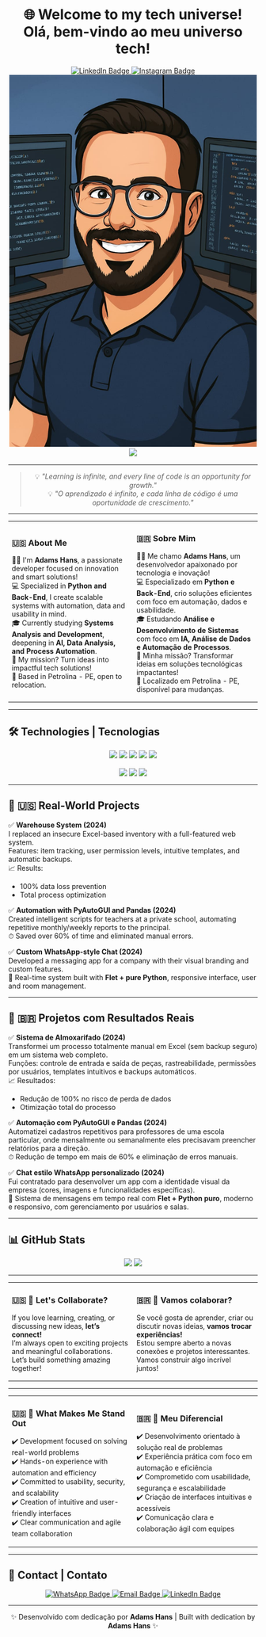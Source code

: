 <h1 align="center">🌐 Welcome to my tech universe!<br>Olá, bem-vindo ao meu universo tech!</h1>

<div align="center">
  <a href="https://www.linkedin.com/in/adamshans/" target="_blank">
    <img src="https://img.shields.io/badge/LinkedIn-blue?style=for-the-badge&logo=linkedin&logoColor=white" alt="LinkedIn Badge"/>
  </a>
  <a href="https://www.instagram.com/adamshans7/" target="_blank">
    <img src="https://img.shields.io/badge/Instagram-E4405F?style=for-the-badge&logo=instagram&logoColor=white" alt="Instagram Badge"/>
  </a>
</div>  

<div align="center">
  <img src="https://raw.githubusercontent.com/AdamsHans/AdamsHans/main/IMG-20250401-WA0027.jpg" width="500px"/>
</div>

<div align="center">
  <img src="https://raw.githubusercontent.com/AdamsHans/AdamsHans/main/animated_programmer.gif" width="310px">
</div>

---

<div align="center">
  <blockquote>
    💡 <i>"Learning is infinite, and every line of code is an opportunity for growth."</i><br>
    💡 <i>"O aprendizado é infinito, e cada linha de código é uma oportunidade de crescimento."</i>
  </blockquote>
</div>

---

<table style="border: none;">
  <tr>
    <td style="border: none;" align="left" width="50%">

### 🇺🇸 About Me  

👨‍💻 I'm **Adams Hans**, a passionate developer focused on innovation and smart solutions!  
💻 Specialized in **Python and Back-End**, I create scalable systems with automation, data and usability in mind.  
🎓 Currently studying **Systems Analysis and Development**, deepening in **AI, Data Analysis, and Process Automation**.  
🚀 My mission? Turn ideas into impactful tech solutions!  
📍 Based in Petrolina - PE, open to relocation.

</td>
    <td style="border: none;" align="left" width="50%">

### 🇧🇷 Sobre Mim  

👨‍💻 Me chamo **Adams Hans**, um desenvolvedor apaixonado por tecnologia e inovação!  
💻 Especializado em **Python e Back-End**, crio soluções eficientes com foco em automação, dados e usabilidade.  
🎓 Estudando **Análise e Desenvolvimento de Sistemas** com foco em **IA, Análise de Dados e Automação de Processos**.  
🚀 Minha missão? Transformar ideias em soluções tecnológicas impactantes!  
📍 Localizado em Petrolina - PE, disponível para mudanças.

</td>
  </tr>
</table>

---

## 🛠️ Technologies | Tecnologias 

<div align="center">
  <img src="https://img.shields.io/badge/Python-3776AB?style=for-the-badge&logo=python&logoColor=white"/>
  <img src="https://img.shields.io/badge/Django-092E20?style=for-the-badge&logo=django&logoColor=white"/>
  <img src="https://img.shields.io/badge/Pandas-150458?style=for-the-badge&logo=pandas&logoColor=white"/>
  <img src="https://img.shields.io/badge/SQL-4479A1?style=for-the-badge&logo=postgresql&logoColor=white"/>
  <img src="https://img.shields.io/badge/Automação-Processos-green?style=for-the-badge"/>
</div>

<br>

<div align="center">
  <img src="https://img.shields.io/badge/QA-Quality%20Assurance-blue?style=for-the-badge"/>
  <img src="https://img.shields.io/badge/Back--end-Developer-yellow?style=for-the-badge"/>
  <img src="https://img.shields.io/badge/Machine%20Learning-AI-red?style=for-the-badge"/>
</div>

---

## 🔧 🇺🇸 Real-World Projects  

✅ **Warehouse System (2024)**  
I replaced an insecure Excel-based inventory with a full-featured web system.  
Features: item tracking, user permission levels, intuitive templates, and automatic backups.  
📈 Results:  
- 100% data loss prevention  
- Total process optimization  

✅ **Automation with PyAutoGUI and Pandas (2024)**  
Created intelligent scripts for teachers at a private school, automating repetitive monthly/weekly reports to the principal.  
⏱ Saved over 60% of time and eliminated manual errors.  

✅ **Custom WhatsApp-style Chat (2024)**  
Developed a messaging app for a company with their visual branding and custom features.  
📲 Real-time system built with **Flet + pure Python**, responsive interface, user and room management.

---

## 🔧 🇧🇷 Projetos com Resultados Reais  

✅ **Sistema de Almoxarifado (2024)**  
Transformei um processo totalmente manual em Excel (sem backup seguro) em um sistema web completo.  
Funções: controle de entrada e saída de peças, rastreabilidade, permissões por usuários, templates intuitivos e backups automáticos.  
📈 Resultados:  
- Redução de 100% no risco de perda de dados  
- Otimização total do processo  

✅ **Automação com PyAutoGUI e Pandas (2024)**  
Automatizei cadastros repetitivos para professores de uma escola particular, onde mensalmente ou semanalmente eles precisavam preencher relatórios para a direção.  
⏱ Redução de tempo em mais de 60% e eliminação de erros manuais.  

✅ **Chat estilo WhatsApp personalizado (2024)**  
Fui contratado para desenvolver um app com a identidade visual da empresa (cores, imagens e funcionalidades específicas).  
📲 Sistema de mensagens em tempo real com **Flet + Python puro**, moderno e responsivo, com gerenciamento por usuários e salas.  

---

## 📊 GitHub Stats

<div align="center">
  <img height="150em" src="https://github-readme-stats.vercel.app/api/top-langs/?username=AdamsHans&show_icons=true&theme=bear&count_private=true&layout=compact"/>
  <img height="150em" src="https://github-readme-stats.vercel.app/api?username=AdamsHans&show_icons=true&theme=bear&count_private=true"/>
</div>

---

<table style="border: none;">
  <tr>
    <td style="border: none;" align="left" width="50%">

### 🇺🇸 🤝 Let's Collaborate?  

If you love learning, creating, or discussing new ideas, **let’s connect!**  
I’m always open to exciting projects and meaningful collaborations.  
Let’s build something amazing together!

</td>
    <td style="border: none;" align="left" width="50%">

### 🇧🇷 🤝 Vamos colaborar?  

Se você gosta de aprender, criar ou discutir novas ideias, **vamos trocar experiências!**  
Estou sempre aberto a novas conexões e projetos interessantes.  
Vamos construir algo incrível juntos!

</td>
  </tr>
</table>

---

<table style="border: none;">
  <tr>
    <td style="border: none;" align="left" width="50%">

### 🇺🇸 🎯 What Makes Me Stand Out  

✔️ Development focused on solving real-world problems  
✔️ Hands-on experience with automation and efficiency  
✔️ Committed to usability, security, and scalability  
✔️ Creation of intuitive and user-friendly interfaces  
✔️ Clear communication and agile team collaboration

</td>
    <td style="border: none;" align="left" width="80%">

### 🇧🇷 🎯 Meu Diferencial  

✔️ Desenvolvimento orientado à solução real de problemas  
✔️ Experiência prática com foco em automação e eficiência  
✔️ Comprometido com usabilidade, segurança e escalabilidade  
✔️ Criação de interfaces intuitivas e acessíveis  
✔️ Comunicação clara e colaboração ágil com equipes

</td>
  </tr>
</table>

---

## 🤝 Contact | Contato 

<div align="center">
 <div align="center">
  <a href="https://wa.me/5574988071617" target="_blank">
    <img src="https://img.shields.io/badge/WhatsApp%20(74)%2098807--1617-25D366?style=for-the-badge&logo=whatsapp&logoColor=white" alt="WhatsApp Badge"/>
  </a>
  <a href="mailto:adamsmonteiro@hotmail.com" target="_blank">
    <img src="https://img.shields.io/badge/Email-adamsmonteiro@hotmail.com-D14836?style=for-the-badge&logo=gmail&logoColor=white" alt="Email Badge"/>
  </a>
  <a href="https://www.linkedin.com/in/adamshans/" target="_blank">
    <img src="https://img.shields.io/badge/LinkedIn-Adams%20Hans-0077B5?style=for-the-badge&logo=linkedin&logoColor=white" alt="LinkedIn Badge"/>
  </a>
</div>


---

<p align="center">✨ Desenvolvido com dedicação por <b>Adams Hans</b> | Built with dedication by <b>Adams Hans</b> ✨</p>
